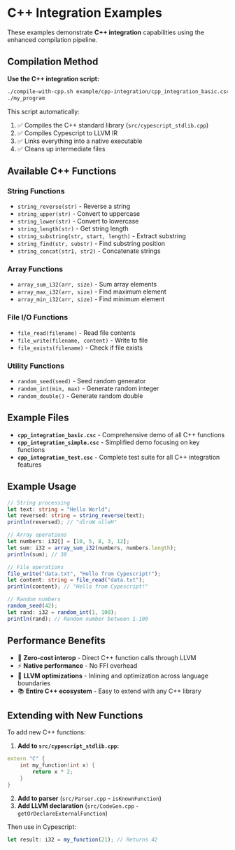 # C++ Integration Examples

These examples demonstrate **C++ integration** capabilities using the enhanced compilation pipeline.

## Compilation Method

**Use the C++ integration script:**
```bash
./compile-with-cpp.sh example/cpp-integration/cpp_integration_basic.csc my_program
./my_program
```

This script automatically:
1. ✅ Compiles the C++ standard library (`src/cypescript_stdlib.cpp`)
2. ✅ Compiles Cypescript to LLVM IR
3. ✅ Links everything into a native executable
4. ✅ Cleans up intermediate files

## Available C++ Functions

### String Functions
- `string_reverse(str)` - Reverse a string
- `string_upper(str)` - Convert to uppercase  
- `string_lower(str)` - Convert to lowercase
- `string_length(str)` - Get string length
- `string_substring(str, start, length)` - Extract substring
- `string_find(str, substr)` - Find substring position
- `string_concat(str1, str2)` - Concatenate strings

### Array Functions
- `array_sum_i32(arr, size)` - Sum array elements
- `array_max_i32(arr, size)` - Find maximum element
- `array_min_i32(arr, size)` - Find minimum element

### File I/O Functions
- `file_read(filename)` - Read file contents
- `file_write(filename, content)` - Write to file
- `file_exists(filename)` - Check if file exists

### Utility Functions
- `random_seed(seed)` - Seed random generator
- `random_int(min, max)` - Generate random integer
- `random_double()` - Generate random double

## Example Files

- **`cpp_integration_basic.csc`** - Comprehensive demo of all C++ functions
- **`cpp_integration_simple.csc`** - Simplified demo focusing on key functions
- **`cpp_integration_test.csc`** - Complete test suite for all C++ integration features

## Example Usage

```typescript
// String processing
let text: string = "Hello World";
let reversed: string = string_reverse(text);
println(reversed); // "dlroW olleH"

// Array operations
let numbers: i32[] = [10, 5, 8, 3, 12];
let sum: i32 = array_sum_i32(numbers, numbers.length);
println(sum); // 38

// File operations
file_write("data.txt", "Hello from Cypescript!");
let content: string = file_read("data.txt");
println(content); // "Hello from Cypescript!"

// Random numbers
random_seed(42);
let rand: i32 = random_int(1, 100);
println(rand); // Random number between 1-100
```

## Performance Benefits

- 🚀 **Zero-cost interop** - Direct C++ function calls through LLVM
- ⚡ **Native performance** - No FFI overhead
- 🔧 **LLVM optimizations** - Inlining and optimization across language boundaries
- 📚 **Entire C++ ecosystem** - Easy to extend with any C++ library

## Extending with New Functions

To add new C++ functions:

1. **Add to `src/cypescript_stdlib.cpp`:**
```cpp
extern "C" {
    int my_function(int x) {
        return x * 2;
    }
}
```

2. **Add to parser** (`src/Parser.cpp` - `isKnownFunction`)
3. **Add LLVM declaration** (`src/CodeGen.cpp` - `getOrDeclareExternalFunction`)

Then use in Cypescript:
```typescript
let result: i32 = my_function(21); // Returns 42
```

